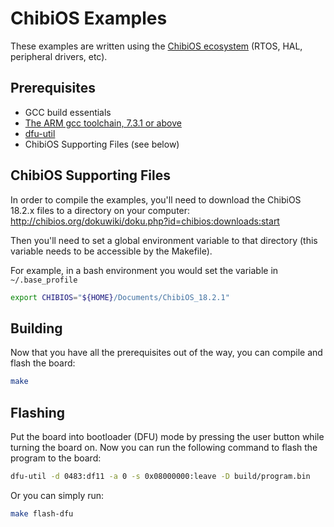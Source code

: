 # ChibiOS Examples

These examples are written using the [ChibiOS ecosystem](http://chibios.org/dokuwiki/doku.php) (RTOS, HAL, peripheral drivers, etc).

## Prerequisites

 * GCC build essentials
 * [The ARM gcc toolchain, 7.3.1 or above](https://developer.arm.com/tools-and-software/open-source-software/developer-tools/gnu-toolchain/gnu-rm)
 * [dfu-util](http://dfu-util.sourceforge.net/)
 * ChibiOS Supporting Files (see below)

## ChibiOS Supporting Files

In order to compile the examples, you'll need to download the ChibiOS 18.2.x files to a directory on your computer:
http://chibios.org/dokuwiki/doku.php?id=chibios:downloads:start

Then you'll need to set a global environment variable to that directory (this variable needs to be accessible by the Makefile). 

For example, in a bash environment you would set the variable in `~/.base_profile`

```bash
export CHIBIOS="${HOME}/Documents/ChibiOS_18.2.1"
```

## Building

Now that you have all the prerequisites out of the way, you can compile and flash the board:

```bash
make
```

## Flashing

Put the board into bootloader (DFU) mode by pressing the user button while turning the board on. Now you can run the following command to flash the program to the board:

```bash
dfu-util -d 0483:df11 -a 0 -s 0x08000000:leave -D build/program.bin
```

Or you can simply run:

```bash
make flash-dfu
```